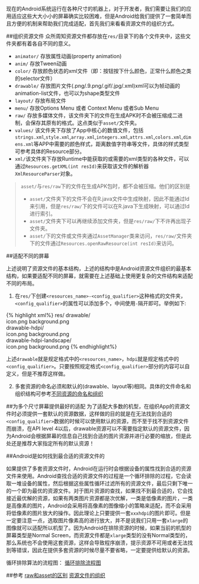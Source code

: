 
现在的Android系统运行在各种尺寸的机器上，对于开发者，我们需要让我们的应用适应这些大大小小的屏幕确实比较困难，但是Android给我们提供了一套简单而且方便的机制来帮助我们完成适配，首先我们来看看资源文件的组织方式。

##组织资源文件
众所周知资源文件都存放在`res/`目录下的各个文件夹中，这些文件夹都有着各自不同的意义。

+ `animator/` 存放属性动画(property animation)
+ `anim/` 存放Tween动画
+ `color/` 存放颜色状态的xml文件（即：按钮按下什么颜色，正常什么颜色之类的selector文件）
+ `drawable/` 存放图片文件(.png/.9.png/.gif/.jpg/.xml)xml可以为帧动画的animation-list文件，也可以为shape类型文件
+ `layout/` 存放布局文件
+ `menu/` 存放Options Menu 或者 Context Menu 或者Sub Menu
+ `raw/` 存放多媒体文件，该文件夹下的文件在生成APK时不会被压缩成二进制，会保存其原有的格式。这点类似于`asset/`文件夹。
+ `values/` 该文件夹下存放了App中核心的数值文件，包括`strings.xml`,`style.xml`,`array.xml`,`integers.xml`,`attrs.xml`,`colors.xml`,`dimens.xml`等APP中需要的颜色样式，距离数值字符串等文件，具体的样式类型可参考具体的Resource部分。
+ `xml/`该文件夹下存放Runtime中能获取的或需要的xml类型的各种文件，可以通过`Resources.getXML(int resId)`来获取该文件的解析器`XmlResourceParser`对象。

> `asset/`与`res/raw`下的文件在生成APK包时，都不会被压缩。他们的区别是
> + `asset/`文件夹下的文件不会在R.java文件中生成映射，因此不能通过Id来引用，但是`res/raw/`下的文件可以在R.java下生成映射，可以通过Id进行索引。
> + `asset/`文件夹下可以再继续添加文件夹，但是`res/raw/`下不许再出现子文件夹。
> + `asset/`下的文件或文件夹通过`AssetManager`类来访问，`res/raw/`文件夹下的文件通过`Resources.openRawResource(int resId)`来访问。



##适配不同的屏幕

上述说明了资源文件的基本结构，上述的结构中是Android资源文件组织的最基本结构，如果要适配不同的屏幕，就需要在上述基础上使用更复杂的文件结构来适配不同的布局。

1. 在`res/`下创建`<resources_name>-<config_qualifier>`这种格式的文件夹，`<config_qualifier>`的属性可以添加多个，中间使用`-`隔开即可。举例如下:

{% highlight xml%}
res/
    drawable/   
        icon.png
        background.png    
    drawable-hdpi/  
        icon.png
        background.png  
    drawable-hdpi-landscape/  
    	icon.png
    	background.png
{% endhighlight%}

上述`drawable`就是规定格式中的`<resources_name>`，`hdpi`就是规定格式中的`<config_qualifier>`。只要按照规定格式`<config_qualifier>`部分的内容可以自定义，但是不推荐这样做。

2. 多套资源的命名必须和默认的(drawable、layout等)相同。具体的文件命名和组织结构可参考[不同资源的命名和组织](http://developer.android.com/guide/topics/resources/providing-resources.html#AlternativeResources)

##为多个尺寸屏幕提供最好的适配
为了适配大多数的机型，在组织App的资源文件时必须提供一套默认的资源数据，这样做的目的就是在无法找到合适的`<config_qualifier>`数据的时候可以使用默认的资源，而不至于找不到资源文件而崩溃，在API level 4以后，drawable资源可以不需要指定默认的资源文件，因为Android会根据屏幕的信息自己找到合适的图片资源并进行必要的缩放，但是此处还是推荐大家指定所有的默认资源！

##Android是如何找到最合适的资源文件的

如果提供了多套资源文件时，Android在运行时会根据设备的属性找到合适的资源文件来使用。Android查找合适的资源文件的过程是一个循环排除的过程，它会读取一堆设备的属性，然后根据这些属性循环过滤所有的资源文件，最后只剩下唯一的一个即为最优的资源文件。对于图片资源的查找，如果找不到最合适的，它会找接近最优解的资源，如果有两类图片资源都是次优解，一类是低像素的图片，一类是高像素的图片，Android会采用将高像素的图像缩小的策略来适配，而不会采用将低像素的图片放大的操作。因此理论上只要提供一套`xxxhdpi`的图片即可。但是一定要注意一点，选取图片像素高的进行放大，并不是说我们只用一套`xlarge`的图像就可以适配所以机型了。因为Android在排除资源的时候，如果当前的机型的屏幕类型是Normal Screen，而资源文件都是`xlarge`类型的没有Normal类型的，那么系统也不会使用这套资源，这样会导致程序崩溃，提示资源不可用或者无法找到等错误，因此在提供多套资源的时候尽量不要省略，一定要提供给默认的资源。

循环排除算法的流程图：
[循环排除流程图](http://blog.tedyin.me/images/201409182210.png)


##参考
[raw和asset的区别](http://www.cnblogs.com/leizhenzi/archive/2011/10/18/2216428.html)
[资源文件的组织](http://developer.android.com/guide/topics/resources/providing-resources.html)
